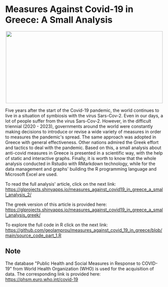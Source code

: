 # Measures Against Covid-19 in Greece: A Small Analysis

<p align="center">
  <img src="https://github.com/geolamprou/measures_against_covid_19_in_greece/blob/main/prevention-measures.jpg" width="500" height="230" >
</p>

Five years after the start of the Covid-19 pandemic, the world continues to live in a situation of symbiosis with the virus Sars-Cov-2. Even in our days, a lot of people suffer from the virus Sars-Cov-2. However, in the difficult triennial (2020 - 2023), governments around the world were constantly making decisions to introduce or revise a wide variety of measures in order to measures the pandemic's spread. The same approach was adopted in Greece with general effectiveness. Other nations admired the Greek effort and tactics to deal with the pandemic.
Based on this, a small analysis about anti-covid measures in Greece is presented in a scientific way, with the help of static and interactive graphs. Finally, it is worth to know that the whole analysis conducted in Rstudio with RMarkdown technology, while for the data management and graphs' building the R programming language and Microsoft Excel are used.


To read the full analysis' article, click on the next link: https://glprojects.shinyapps.io/measures_against_covid19_in_greece_a_small_analysis_2/

The greek version of this article is provided here: https://glprojects.shinyapps.io/measures_against_covid19_in_greece_a_small_analysis_greek/

To explore the full code in R click on the next link: https://github.com/geolamprou/measures_against_covid_19_in_greece/blob/main/source_code_part_1.R 


## Note
The database "Public Health and Social Measures in Response to COVID-19" from World Health Organization (WHO) is used for the acquisition of data. The corresponding link is provided here: <https://phsm.euro.who.int/covid-19>
